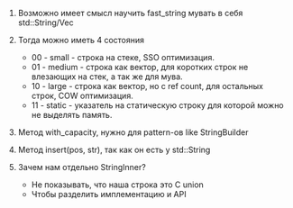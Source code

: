 1. Возможно имеет смысл научить fast_string мувать в себя std::String/Vec

2. Тогда можно иметь 4 состояния
    * 00 - small - строка на стеке, SSO оптимизация.
    * 01 - medium - строка как вектор, для коротких строк не влезающих на стек, а так же для мува.
    * 10 - large - строка как вектор, но с ref count, для остальных строк, COW оптимизация.
    * 11 - static - указатель на статическую строку для которой можно не выделять память.

3. Метод with_capacity, нужно для pattern-ов like StringBuilder

4. Метод insert(pos, str), так как он есть у std::String

5. Зачем нам отдельно StringInner?
    * Не показывать, что наша строка это C union
    * Чтобы разделить имплементацию и API
